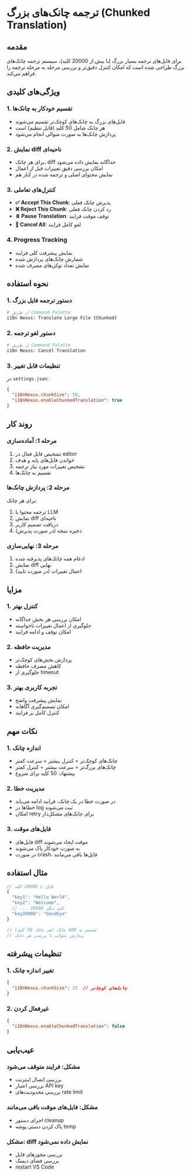 # ترجمه چانک‌های بزرگ (Chunked Translation)

## مقدمه

برای فایل‌های ترجمه بسیار بزرگ (با بیش از 20000 کلید)، سیستم ترجمه چانک‌های بزرگ طراحی شده است که امکان کنترل دقیق‌تر و بررسی مرحله به مرحله ترجمه را فراهم می‌کند.

## ویژگی‌های کلیدی

### 1. تقسیم خودکار به چانک‌ها
- فایل‌های بزرگ به چانک‌های کوچک‌تر تقسیم می‌شوند
- هر چانک شامل 50 کلید (قابل تنظیم) است
- پردازش چانک‌ها به صورت متوالی انجام می‌شود

### 2. نمایش diff ناحیه‌ای
- برای هر چانک، diff جداگانه نمایش داده می‌شود
- امکان بررسی دقیق تغییرات قبل از اعمال
- نمایش محتوای اصلی و ترجمه شده در کنار هم

### 3. کنترل‌های تعاملی
- **✅ Accept This Chunk**: پذیرش چانک فعلی
- **❌ Reject This Chunk**: رد کردن چانک فعلی
- **⏸️ Pause Translation**: توقف موقت فرایند
- **🛑 Cancel All**: لغو کامل فرایند

### 4. Progress Tracking
- نمایش پیشرفت کلی فرایند
- شمارش چانک‌های پردازش شده
- نمایش تعداد توکن‌های مصرف شده

## نحوه استفاده

### 1. دستور ترجمه فایل بزرگ
```bash
# از طریق Command Palette
i18n Nexus: Translate Large File (Chunked)
```

### 2. دستور لغو ترجمه
```bash
# از طریق Command Palette
i18n Nexus: Cancel Translation
```

### 3. تنظیمات قابل تغییر

در `settings.json`:
```json
{
  "i18nNexus.chunkSize": 50,
  "i18nNexus.enableChunkedTranslation": true
}
```

## روند کار

### مرحله 1: آماده‌سازی
1. تشخیص فایل فعال در editor
2. خواندن فایل‌های پایه و هدف
3. تشخیص تغییرات مورد نیاز ترجمه
4. تقسیم به چانک‌ها

### مرحله 2: پردازش چانک‌ها
برای هر چانک:
1. ترجمه محتوا با LLM
2. نمایش diff ناحیه‌ای
3. دریافت تصمیم کاربر
4. ذخیره نتیجه (در صورت پذیرش)

### مرحله 3: نهایی‌سازی
1. ادغام همه چانک‌های پذیرفته شده
2. نمایش diff نهایی
3. اعمال تغییرات (در صورت تایید)

## مزایا

### 1. کنترل بهتر
- امکان بررسی هر بخش جداگانه
- جلوگیری از اعمال تغییرات ناخواسته
- امکان توقف و ادامه فرایند

### 2. مدیریت حافظه
- پردازش بخش‌های کوچک‌تر
- کاهش مصرف حافظه
- جلوگیری از timeout

### 3. تجربه کاربری بهتر
- نمایش پیشرفت واضح
- امکان تصمیم‌گیری آگاهانه
- کنترل کامل بر فرایند

## نکات مهم

### 1. اندازه چانک
- چانک‌های کوچک‌تر = کنترل بیشتر + سرعت کمتر
- چانک‌های بزرگ‌تر = سرعت بیشتر + کنترل کمتر
- پیشنهاد: 50 کلید برای شروع

### 2. مدیریت خطا
- در صورت خطا در یک چانک، فرایند ادامه می‌یابد
- خطاها در log ثبت می‌شوند
- امکان retry برای چانک‌های مشکل‌دار

### 3. فایل‌های موقت
- فایل‌های diff موقت ایجاد می‌شوند
- به صورت خودکار پاک می‌شوند
- در صورت crash، فایل‌ها باقی می‌مانند

## مثال استفاده

```typescript
// فایل با 20000 کلید
{
  "key1": "Hello World",
  "key2": "Welcome",
  // ... 19998 کلید دیگر
  "key20000": "Goodbye"
}

// تقسیم به 400 چانک (هر چانک 50 کلید)
// پردازش متوالی با بررسی هر چانک
```

## تنظیمات پیشرفته

### 1. تغییر اندازه چانک
```json
{
  "i18nNexus.chunkSize": 25  // چانک‌های کوچک‌تر
}
```

### 2. غیرفعال کردن
```json
{
  "i18nNexus.enableChunkedTranslation": false
}
```

## عیب‌یابی

### مشکل: فرایند متوقف می‌شود
- بررسی اتصال اینترنت
- بررسی اعتبار API key
- بررسی محدودیت‌های rate limit

### مشکل: فایل‌های موقت باقی می‌مانند
- اجرای دستور cleanup
- پاک کردن دستی پوشه temp

### مشکل: diff نمایش داده نمی‌شود
- بررسی مجوزهای فایل
- بررسی فضای دیسک
- restart VS Code 